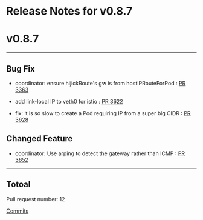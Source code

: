 # Release Notes for v0.8.7

# v0.8.7

***

## Bug Fix

* coordinator: ensure hijickRoute's gw is from hostIPRouteForPod : [PR 3363](https://github.com/spidernet-io/spiderpool/pull/3363)

* add link-local IP to veth0 for istio : [PR 3622](https://github.com/spidernet-io/spiderpool/pull/3622)

* fix: it is so slow to create a Pod requiring IP from a super big CIDR : [PR 3628](https://github.com/spidernet-io/spiderpool/pull/3628)


## Changed Feature

* coordinator: Use arping to detect the gateway rather than ICMP : [PR 3652](https://github.com/spidernet-io/spiderpool/pull/3652)


***

## Totoal 

Pull request number: 12

[ Commits ](https://github.com/spidernet-io/spiderpool/compare/v0.8.6...v0.8.7)
